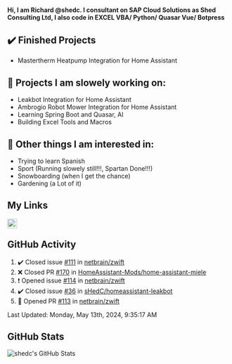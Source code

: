 #### Hi, I am Richard @shedc. I consultant on SAP Cloud Solutions as Shed Consulting Ltd, I also code in EXCEL VBA/ Python/ Quasar Vue/ Botpress

## ✔️ Finished Projects
- Mastertherm Heatpump Integration for Home Assistant

## 👋 Projects I am slowely working on:
- Leakbot Integration for Home Assistant
- Ambrogio Robot Mower Integration for Home Assistant
- Learning Spring Boot and Quasar, AI
- Building Excel Tools and Macros

## 👀 Other things I am interested in:
- Trying to learn Spanish
- Sport (Running slowely still!!!, Spartan Done!!!)
- Snowboarding (when I get the chance)
- Gardening (a Lot of it)

## My Links
[<img align="left" alt="shedc | LinkedIn" width="22px" src="https://cdn.jsdelivr.net/npm/simple-icons@v3/icons/linkedin.svg" />][linkedin]

<br/>

## GitHub Activity
<!--RECENT_ACTIVITY:start-->
1. ✔️ Closed issue [#111](https://github.com/netbrain/zwift/issues/111) in [netbrain/zwift](https://github.com/netbrain/zwift)
2. ❌ Closed PR [#170](https://github.com/HomeAssistant-Mods/home-assistant-miele/pull/170) in [HomeAssistant-Mods/home-assistant-miele](https://github.com/HomeAssistant-Mods/home-assistant-miele)
3. ❗️ Opened issue [#114](https://github.com/netbrain/zwift/issues/114) in [netbrain/zwift](https://github.com/netbrain/zwift)
4. ✔️ Closed issue [#36](https://github.com/sHedC/homeassistant-leakbot/issues/36) in [sHedC/homeassistant-leakbot](https://github.com/sHedC/homeassistant-leakbot)
5. 💪 Opened PR [#113](https://github.com/netbrain/zwift/pull/113) in [netbrain/zwift](https://github.com/netbrain/zwift)
<!--RECENT_ACTIVITY:end-->
<!--RECENT_ACTIVITY:last_update-->
Last Updated: Monday, May 13th, 2024, 9:35:17 AM
<!--RECENT_ACTIVITY:last_update_end-->

## GitHub Stats
<img align="left" alt="shedc's GitHub Stats" src="https://github-readme-stats.vercel.app/api?username=shedc&show_icons=true&hide_title=true" />

[linkedin]: https://www.linkedin.com/in/richard-holmes-3314251/
